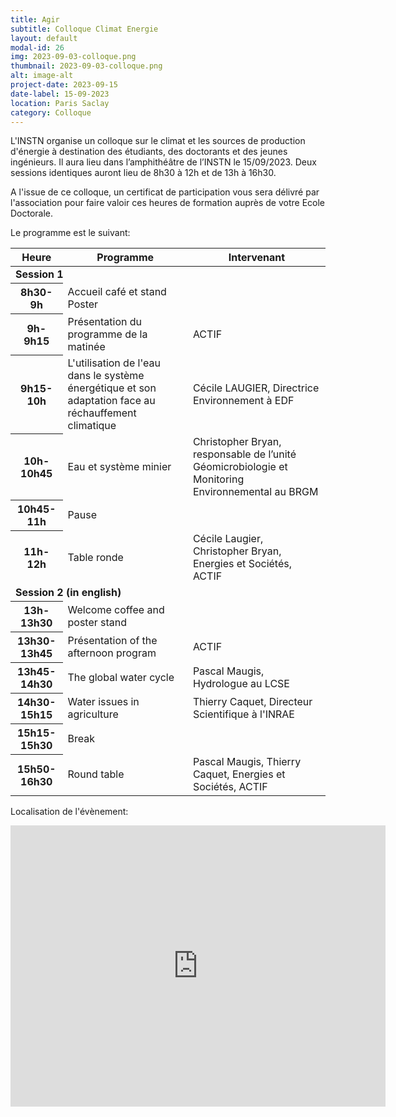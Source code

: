 ```yaml
---
title: Agir 
subtitle: Colloque Climat Energie
layout: default
modal-id: 26
img: 2023-09-03-colloque.png
thumbnail: 2023-09-03-colloque.png
alt: image-alt
project-date: 2023-09-15
date-label: 15-09-2023
location: Paris Saclay
category: Colloque
---
```


L'INSTN organise un colloque sur le climat et les sources de production d'énergie à destination des étudiants, des doctorants et des jeunes ingénieurs. Il aura lieu dans l’amphithéâtre de l’INSTN le 15/09/2023. Deux sessions identiques auront lieu de 8h30 à 12h et de 13h à 16h30.

A l'issue de ce colloque, un certificat de participation vous sera délivré par l'association pour faire valoir ces heures de formation auprès de votre Ecole Doctorale.

Le programme est le suivant:
<div class="table-responsive">
    <table class="table table-striped table-hover">
    <thead>
        <tr>
        <th scope="col">Heure</th>
        <th scope="col" class="text-center">Programme</th>
        <th scope="col" class="text-center">Intervenant</th>
        </tr>
    </thead>
    <tbody>
        <tr>
            <td colspan="3"><b>Session 1</b></td>
        </tr>
        <tr>
            <th scope="row">8h30-9h</th>
            <td>Accueil café et stand Poster</td>   
            <td></td>
        </tr>
        <tr>
            <th scope="row">9h-9h15</th>
            <td>Présentation du programme de la matinée</td>   
            <td>ACTIF</td>
        </tr>
        <tr>
            <th scope="row">9h15-10h</th>
            <td>L'utilisation de l'eau dans le système énergétique et son adaptation face au réchauffement climatique</td>
            <td>Cécile LAUGIER, Directrice Environnement à EDF</td>
        </tr>
        <tr>
            <th scope="row">10h-10h45</th>
            <td>Eau et système minier</td>
            <td>Christopher Bryan, responsable de l’unité Géomicrobiologie et Monitoring Environnemental au BRGM</td>
        </tr>
        <tr>
            <th scope="row">10h45-11h</th>
            <td>Pause</td>
        </tr>
        <tr>
            <th scope="row">11h-12h</th>
            <td>Table ronde</td>
            <td>Cécile Laugier, Christopher Bryan, Energies et Sociétés, ACTIF</td>
        </tr>
        <tr>
            <td colspan="3"><b>Session 2 (in english)</b></td>
        </tr>
        <tr>
            <th scope="row">13h-13h30</th>
            <td>Welcome coffee and poster stand</td>   
            <td></td>
        </tr>
        <tr>
            <th scope="row">13h30-13h45</th>
            <td>Présentation of the afternoon program</td>   
            <td>ACTIF</td>
        </tr>
        <tr>
            <th scope="row">13h45-14h30</th>
            <td>The global water cycle</td>
            <td>Pascal Maugis, Hydrologue au LCSE</td>
        </tr>
        <tr>
            <th scope="row">14h30-15h15</th>
            <td>Water issues in agriculture</td>
            <td>Thierry Caquet, Directeur Scientifique à l'INRAE</td>
        </tr>
        <tr>
            <th scope="row">15h15-15h30</th>
            <td>Break</td>
            <td></td>
        </tr>
        <tr>
            <th scope="row">15h50-16h30</th>
            <td>Round table</td>
            <td>Pascal Maugis, Thierry Caquet, Energies et Sociétés, ACTIF</td>
        </tr>
    </tbody>
    </table>
</div>

Localisation de l'évènement:
<iframe src="https://www.google.com/maps/embed?pb=!1m18!1m12!1m3!1d2632.048935102247!2d2.151105576744314!3d48.723656610178345!2m3!1f0!2f0!3f0!3m2!1i1024!2i768!4f13.1!3m3!1m2!1s0x47e67f15de017729%3A0xd00461418db632df!2sINSTN!5e0!3m2!1sfr!2sfr!4v1693863628540!5m2!1sfr!2sfr" width="600" height="450" style="border:0;" allowfullscreen="" loading="lazy" referrerpolicy="no-referrer-when-downgrade"></iframe>